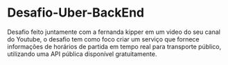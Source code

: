 # Desafio-Uber-BackEnd
Desafio feito juntamente com a fernanda kipper em um video do seu canal do Youtube, o desafio tem como foco criar um serviço que fornece informações de horários de partida em tempo real para transporte público, utilizando uma API pública disponível gratuitamente.

